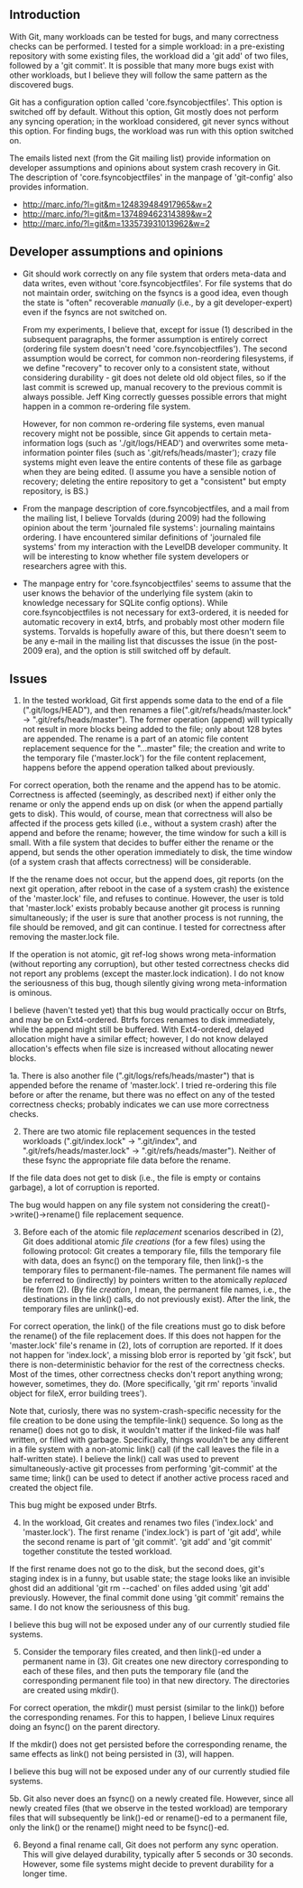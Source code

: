 Introduction
------------

With Git, many workloads can be tested for bugs, and many correctness checks can be performed. I tested for a simple workload: in a pre-existing repository with some existing files, the workload did a 'git add' of two files, followed by a 'git commit'. It is possible that many more bugs exist with other workloads, but I believe they will follow the same pattern as the discovered bugs.

Git has a configuration option called 'core.fsyncobjectfiles'. This option is switched off by default. Without this option, Git mostly does not perform any syncing operation; in the workload considered, git never syncs without this option. For finding bugs, the workload was run with this option switched on.

The emails listed next (from the Git mailing list) provide information on developer assumptions and opinions about system crash recovery in Git. The description of 'core.fsyncobjectfiles' in the manpage of 'git-config' also provides information.

* http://marc.info/?l=git&m=124839484917965&w=2
* http://marc.info/?l=git&m=137489462314389&w=2
* http://marc.info/?l=git&m=133573931013962&w=2

Developer assumptions and opinions
------------------------------

* Git should work correctly on any file system that orders meta-data and data writes, even without 'core.fsyncobjectfiles'. For file systems that do not maintain order, switching on the fsyncs is a good idea, even though the state is "often" recoverable *manually* (i.e., by a git developer-expert) even if the fsyncs are not switched on.

	From my experiments, I believe that, except for issue (1) described in the subsequent paragraphs, the former assumption is entirely correct (ordering file system doesn't need 'core.fsyncobjectfiles'). The second assumption would be correct, for common non-reordering filesystems, if we define "recovery" to recover only to a consistent state, without considering durability - git does not delete old old object files, so if the last commit is screwed up, manual recovery to the previous commit is always possible. Jeff King correctly guesses possible errors that might happen in a common re-ordering file system.

	However, for non common re-ordering file systems, even manual recovery might not be possible, since Git appends to certain meta-information logs (such as './git/logs/HEAD') and overwrites some meta-information pointer files (such as '.git/refs/heads/master'); crazy file systems might even leave the entire contents of these file as garbage when they are being edited. (I assume you have a sensible notion of recovery; deleting the entire repository to get a "consistent" but empty repository, is BS.)

* From the manpage description of core.fsyncobjectfiles, and a mail from the mailing list, I believe Torvalds (during 2009) had the following opinion about the term 'journaled file systems': journaling maintains ordering.  I have encountered similar definitions of 'journaled file systems' from my interaction with the LevelDB developer community. It will be interesting to know whether file system developers or researchers agree with this.

* The manpage entry for 'core.fsyncobjectfiles' seems to assume that the user knows the behavior of the underlying file system (akin to knowledge necessary for SQLite config options). While core.fsyncobjectfiles is not necessary for ext3-ordered, it is needed for automatic recovery in ext4, btrfs, and probably most other modern file systems. Torvalds is hopefully aware of this, but there doesn't seem to be any e-mail in the mailing list that discusses the issue (in the post-2009 era), and the option is still switched off by default.

Issues
------

1. In the tested workload, Git first appends some data to the end of a file (".git/logs/HEAD"), and then renames a file(".git/refs/heads/master.lock" -> ".git/refs/heads/master"). The former operation (append) will typically not result in more blocks being added to the file; only about 128 bytes are appended. The rename is a part of an atomic file content replacement sequence for the "...master" file; the creation and write to the temporary file ('master.lock') for the file content replacement, happens before the append operation talked about previously.

For correct operation, both the rename and the append has to be atomic. Correctness is affected (seemingly, as described next) if either only the rename or only the append ends up on disk (or when the append partially gets to disk). This would, of course, mean that correctness will also be affected if the process gets killed (i.e., without a system crash) after the append and before the rename; however, the time window for such a kill is small. With a file system that decides to buffer either the rename or the append, but sends the other operation immediately to disk, the time window (of a system crash that affects correctness) will be considerable.

If the the rename does not occur, but the append does, git reports (on the next git operation, after reboot in the case of a system crash) the existence of the 'master.lock' file, and refuses to continue. However, the user is told that 'master.lock' exists probably because another git process is running simultaneously; if the user is sure that another process is not running, the file should be removed, and git can continue. I tested for correctness after removing the master.lock file.

If the operation is not atomic, git ref-log shows wrong meta-information (without reporting any corruption), but other tested correctness checks did not report any problems (except the master.lock indication). I do not know the seriousness of this bug, though silently giving wrong meta-information is ominous.

I believe (haven't tested yet) that this bug would practically occur on Btrfs, and may be on Ext4-ordered. Btrfs forces renames to disk immediately, while the append might still be buffered. With Ext4-ordered, delayed allocation might have a similar effect; however, I do not know delayed allocation's effects when file size is increased without allocating newer blocks.

1a. There is also another file (".git/logs/refs/heads/master") that is appended before the rename of 'master.lock'. I tried re-ordering this file before or after the rename, but there was no effect on any of the tested correctness checks; probably indicates we can use more correctness checks.

2. There are two atomic file replacement sequences in the tested workloads (".git/index.lock" -> ".git/index", and ".git/refs/heads/master.lock" -> ".git/refs/heads/master"). Neither of these fsync the appropriate file data before the rename. 

If the file data does not get to disk (i.e., the file is empty or contains garbage), a lot of corruption is reported.

The bug would happen on any file system not considering the creat()->write()->rename() file replacement sequence.

3. Before each of the atomic file *replacement* scenarios described in (2), Git does additional atomic *file creations* (for a few files) using the following protocol: Git creates a temporary file, fills the temporary file with data, does an fsync() on the temporary file, then link()-s the temporary files to permanent-file-names. The permanent file names will be referred to (indirectly) by pointers written to the atomically *replaced* file from (2). (By file *creation*, I mean, the permanent file names, i.e., the destinations in the link() calls, do not previously exist).  After the link, the temporary files are unlink()-ed.

For correct operation, the link() of the file creations must go to disk before the rename() of the file replacement does. If this does not happen for the 'master.lock' file's rename in (2), lots of corruption are reported. If it does not happen for 'index.lock', a missing blob error is reported by 'git fsck', but there is non-deterministic behavior for the rest of the correctness checks. Most of the times, other correctness checks don't report anything wrong; however, sometimes, they do. (More specifically, 'git rm' reports 'invalid object for fileX, error building trees').

Note that, curiosly, there was no system-crash-specific necessity for the file creation to be done using the tempfile-link() sequence. So long as the rename() does not go to disk, it wouldn't matter if the linked-file was half written, or filled with garbage. Specifically, things wouldn't be any different in a file system with a non-atomic link() call (if the call leaves the file in a half-written state). I believe the link() call was used to prevent simultaneously-active git processes from performing 'git-commit' at the same time; link() can be used to detect if another active process raced and created the object file.

This bug might be exposed under Btrfs.

4. In the workload, Git creates and renames two files ('index.lock' and 'master.lock'). The first rename ('index.lock') is part of 'git add', while the second rename is part of 'git commit'. 'git add' and 'git commit' together constitute the tested workload.

If the first rename does not go to the disk, but the second does, git's staging index is in a funny, but usable state; the stage looks like an invisible ghost did an additional 'git rm --cached' on files added using 'git add' previously. However, the final commit done using 'git commit' remains the same. I do not know the seriousness of this bug.

I believe this bug will not be exposed under any of our currently studied file systems.

5. Consider the temporary files created, and then link()-ed under a permanent name in (3). Git creates one new directory corresponding to each of these files, and then puts the temporary file (and the corresponding permanent file too) in that new directory. The directories are created using mkdir().

For correct operation, the mkdir() must persist (similar to the link()) before the corresponding renames. For this to happen, I believe Linux requires doing an fsync() on the parent directory.

If the mkdir() does not get persisted before the corresponding rename, the same effects as link() not being persisted in (3), will happen.

I believe this bug will not be exposed under any of our currently studied file systems.

5b. Git also never does an fsync() on a newly created file. However, since all newly created files (that we observe in the tested workload) are temporary files that will subsequently be link()-ed or rename()-ed to a permanent file, only the link() or the rename() might need to be fsync()-ed.

6. Beyond a final rename call, Git does not perform any sync operation. This will give delayed durability, typically after 5 seconds or 30 seconds. However, some file systems might decide to prevent durability for a longer time.
